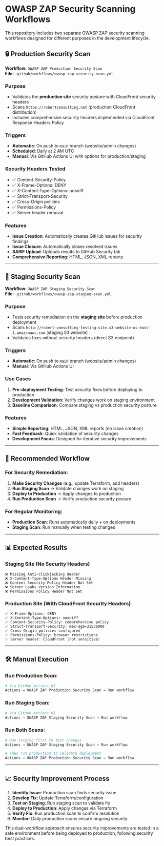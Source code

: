 # OWASP ZAP Security Scanning Workflows

This repository includes two separate OWASP ZAP security scanning workflows designed for different purposes in the development lifecycle.

## 🔒 Production Security Scan

**Workflow**: `OWASP ZAP Production Security Scan`  
**File**: `.github/workflows/owasp-zap-security-scan.yml`

### Purpose
- Validates the **production site** security posture with CloudFront security headers
- Scans `https://robertconsulting.net` (production CloudFront distribution)
- Includes comprehensive security headers implemented via CloudFront Response Headers Policy

### Triggers
- **Automatic**: On push to `main` branch (website/admin changes)
- **Scheduled**: Daily at 2 AM UTC
- **Manual**: Via GitHub Actions UI with options for production/staging

### Security Headers Tested
- ✅ Content-Security-Policy
- ✅ X-Frame-Options: DENY
- ✅ X-Content-Type-Options: nosniff
- ✅ Strict-Transport-Security
- ✅ Cross-Origin policies
- ✅ Permissions-Policy
- ✅ Server header removal

### Features
- **Issue Creation**: Automatically creates GitHub issues for security findings
- **Issue Closure**: Automatically closes resolved issues
- **SARIF Upload**: Uploads results to GitHub Security tab
- **Comprehensive Reporting**: HTML, JSON, XML reports

---

## 🧪 Staging Security Scan

**Workflow**: `OWASP ZAP Staging Security Scan`  
**File**: `.github/workflows/owasp-zap-staging-scan.yml`

### Purpose
- Tests security remediation on the **staging site** before production deployment
- Scans `http://robert-consulting-testing-site.s3-website-us-east-1.amazonaws.com` (staging S3 website)
- Validates fixes without security headers (direct S3 endpoint)

### Triggers
- **Automatic**: On push to `main` branch (website/admin changes)
- **Manual**: Via GitHub Actions UI

### Use Cases
1. **Pre-deployment Testing**: Test security fixes before deploying to production
2. **Development Validation**: Verify changes work on staging environment
3. **Baseline Comparison**: Compare staging vs production security posture

### Features
- **Simple Reporting**: HTML, JSON, XML reports (no issue creation)
- **Fast Feedback**: Quick validation of security changes
- **Development Focus**: Designed for iterative security improvements

---

## 🔄 Recommended Workflow

### For Security Remediation:

1. **Make Security Changes** (e.g., update Terraform, add headers)
2. **Run Staging Scan** → Validate changes work on staging
3. **Deploy to Production** → Apply changes to production
4. **Run Production Scan** → Verify production security posture

### For Regular Monitoring:

- **Production Scan**: Runs automatically daily + on deployments
- **Staging Scan**: Run manually when testing changes

---

## 📊 Expected Results

### Staging Site (No Security Headers)
```
❌ Missing Anti-clickjacking Header
❌ X-Content-Type-Options Header Missing  
❌ Content Security Policy Header Not Set
❌ Server Leaks Version Information
❌ Permissions Policy Header Not Set
```

### Production Site (With CloudFront Security Headers)
```
✅ X-Frame-Options: DENY
✅ X-Content-Type-Options: nosniff
✅ Content-Security-Policy: comprehensive policy
✅ Strict-Transport-Security: max-age=31536000
✅ Cross-Origin policies configured
✅ Permissions-Policy: browser restrictions
✅ Server header: CloudFront (not sensitive)
```

---

## 🛠️ Manual Execution

### Run Production Scan:
```bash
# Via GitHub Actions UI
Actions → OWASP ZAP Production Security Scan → Run workflow
```

### Run Staging Scan:
```bash
# Via GitHub Actions UI  
Actions → OWASP ZAP Staging Security Scan → Run workflow
```

### Run Both Scans:
```bash
# Run staging first to test changes
Actions → OWASP ZAP Staging Security Scan → Run workflow

# Then run production to validate deployment
Actions → OWASP ZAP Production Security Scan → Run workflow
```

---

## 📈 Security Improvement Process

1. **Identify Issue**: Production scan finds security issue
2. **Develop Fix**: Update Terraform/configuration
3. **Test on Staging**: Run staging scan to validate fix
4. **Deploy to Production**: Apply changes via Terraform
5. **Verify Fix**: Run production scan to confirm resolution
6. **Monitor**: Daily production scans ensure ongoing security

This dual-workflow approach ensures security improvements are tested in a safe environment before being deployed to production, following security best practices.
